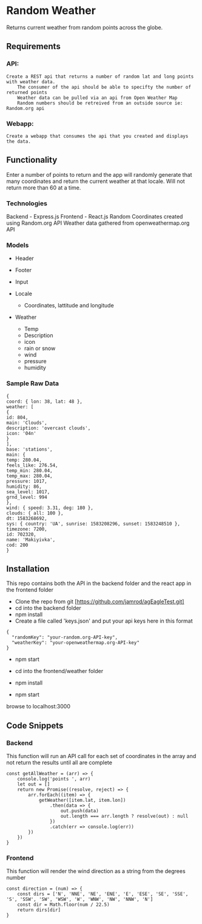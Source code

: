 # Random Weather

Returns current weather from random points across the globe.

## Requirements

### API:

    Create a REST api that returns a number of random lat and long points with weather data.
        The consumer of the api should be able to specifty the number of returned points
        Weather data can be pulled via an api from Open Weather Map
        Random numbers should be retreived from an outside source ie: Random.org api

### Webapp:

    Create a webapp that consumes the api that you created and displays the data.

## Functionality

Enter a number of points to return and the app will randomly generate that many coordinates and return the current weather at that locale. Will not return more than 60 at a time.

### Technologies

Backend - Express.js
Frontend - React.js
Random Coordinates created using Random.org API
Weather data gathered from openweathermap.org API

### Models

- Header

- Footer

- Input

- Locale

  - Coordinates, lattitude and longitude

- Weather

  - Temp
  - Description
  - icon
  - rain or snow
  - wind
  - pressure
  - humidity

### Sample Raw Data

```
{
coord: { lon: 38, lat: 48 },
weather: [
{
id: 804,
main: 'Clouds',
description: 'overcast clouds',
icon: '04n'
}
],
base: 'stations',
main: {
temp: 280.04,
feels_like: 276.54,
temp_min: 280.04,
temp_max: 280.04,
pressure: 1017,
humidity: 86,
sea_level: 1017,
grnd_level: 994
},
wind: { speed: 3.31, deg: 180 },
clouds: { all: 100 },
dt: 1583268692,
sys: { country: 'UA', sunrise: 1583208296, sunset: 1583248510 },
timezone: 7200,
id: 702320,
name: 'Makiyivka',
cod: 200
}
```

## Installation

This repo contains both the API in the backend folder and the react app in the frontend folder

- Clone the repo from git [https://github.com/jamrod/agEagleTest.git]
- cd into the backend folder
- npm install
- Create a file called 'keys.json' and put your api keys here in this format

```
{
  "randomKey": "your-random.org-API-key",
  "weatherKey": "your-openweathermap.org-API-key"
}
```

- npm start

- cd into the frontend/weather folder
- npm install
- npm start

browse to localhost:3000

## Code Snippets

### Backend

This function will run an API call for each set of coordinates in the array and not return the results until all are complete

```
const getAllWeather = (arr) => {
    console.log('points ', arr)
    let out = []
    return new Promise((resolve, reject) => {
        arr.forEach((item) => {
            getWeather([item.lat, item.lon])
                .then(data => {
                    out.push(data)
                    out.length === arr.length ? resolve(out) : null
                })
                .catch(err => console.log(err))
        })
    })
}
```

### Frontend

This function will render the wind direction as a string from the degrees number

```
const direction = (num) => {
    const dirs = ['N', 'NNE', 'NE', 'ENE', 'E', 'ESE', 'SE', 'SSE', 'S', 'SSW', 'SW', 'WSW', 'W', 'WNW', 'NW', 'NNW', 'N']
    const dir = Math.floor(num / 22.5)
    return dirs[dir]
}
```
